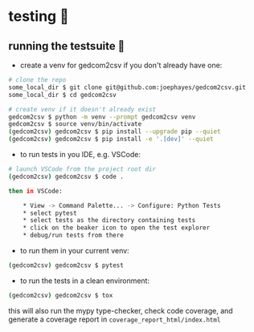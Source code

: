 # testing 🧪

## running the testsuite 🔬

* create a venv for gedcom2csv if you don't already have one:

```bash
# clone the repo
some_local_dir $ git clone git@github.com:joephayes/gedcom2csv.git
some_local_dir $ cd gedcom2csv

# create venv if it doesn't already exist
gedcom2csv $ python -m venv --prompt gedcom2csv venv
gedcom2csv $ source venv/bin/activate
(gedcom2csv) gedcom2csv $ pip install --upgrade pip --quiet
(gedcom2csv) gedcom2csv $ pip install -e '.[dev]' --quiet
```

* to run tests in you IDE, e.g. VSCode:

```bash
# launch VSCode from the project root dir
(gedcom2csv) gedcom2csv $ code .

then in VSCode:

    * View -> Command Palette... -> Configure: Python Tests
    * select pytest
    * select tests as the directory containing tests
    * click on the beaker icon to open the test explorer
    * debug/run tests from there
```

* to run them in your current venv:
```bash
(gedcom2csv) gedcom2csv $ pytest
```

* to run the tests in a clean environment:
```bash
(gedcom2csv) gedcom2csv $ tox
```
this will also run the mypy type-checker, check code coverage, and generate a coverage report in `coverage_report_html/index.html`
